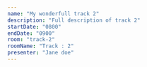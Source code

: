 ```yaml
---
name: "My wonderfull track 2"
description: "Full description of track 2"
startDate: "0800"
endDate: "0900"
room: "track-2"
roomName: "Track : 2"
presenter: "Jane doe"
---
```

